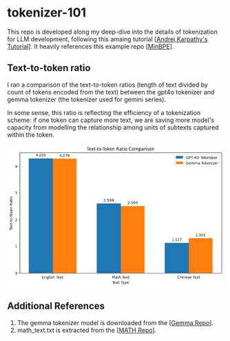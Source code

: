 # tokenizer-101
This repo is developed along my deep-dive into the details of tokenization for LLM development, following this amaing tutorial [[Andrej Karpathy's Tutorial](https://www.youtube.com/watch?v=zduSFxRajkE)]. It heavily references this example repo [[MinBPE](https://github.com/karpathy/minbpe)].

## Text-to-token ratio
I ran a comparison of the text-to-token ratios (length of text divided by count of tokens encoded from the text) between the gpt4o tokenizer and gemma tokenizer (the tokenizer used for gemini series). 

In some sense, this ratio is reflecting the efficiency of a tokenization scheme: if one token can capture more text, we are saving more model's capacity from modelling the relationship among units of subtexts captured within the token.

![Tokenization Efficiency Comparison](assets/comparison.png)

## Additional References
1. The gemma tokenizer model is downloaded from the [[Gemma Repo](https://github.com/google/gemma_pytorch/tree/main)].
2. math_text.txt is extracted from the
[[MATH Repo](https://github.com/hendrycks/math)].